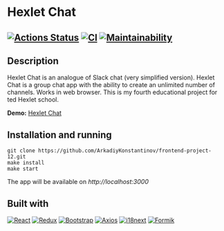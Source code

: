 # Hexlet Chat
[![Actions Status](https://github.com/ArkadiyKonstantinov/frontend-project-12/workflows/hexlet-check/badge.svg)](https://github.com/ArkadiyKonstantinov/frontend-project-12/actions)
[![CI](https://github.com/ArkadiyKonstantinov/frontend-project-12/actions/workflows/ci.yml/badge.svg)](https://github.com/ArkadiyKonstantinov/frontend-project-12/actions/workflows/ci.yml)
[![Maintainability](https://api.codeclimate.com/v1/badges/0da330c292d81475057d/maintainability)](https://codeclimate.com/github/ArkadiyKonstantinov/frontend-project-12/maintainability)
---
## Description
Hexlet Chat is an analogue of Slack chat (very simplified version).
Hexlet Chat is a group chat app with the ability to create an unlimited number of channels. Works in web browser.
This is my fourth educational project for ted Hexlet school.

**Demo:** [Hexlet Chat](https://slackchat.up.railway.app/)

## Installation and running
```
git clone https://github.com/ArkadiyKonstantinov/frontend-project-12.git
make install
make start
```
The app will be available on _http://localhost:3000_

## Built with

[![React][React-badge]][React-url]
[![Redux][Redux-badge]][Redux-url]
[![Bootstrap][Bootstrap-badge]][Bootstrap-url]
[![Axios][Axios-badge]][Axios-url]
[![i18next][i18next-badge]][i18next-url]
[![Formik][Formik-badge]][Formik-url]

[React-badge]: https://img.shields.io/badge/React-087ea4?style=flat&logo=react&logoColor=white
[React-url]: https://react.dev

[Redux-badge]: https://img.shields.io/badge/Redux-764abc?style=flat&logo=redux
[Redux-url]: https://redux.js.org

[Bootstrap-badge]: https://img.shields.io/badge/Bootstrap-712CF9?style=flat&logo=bootstrap&logoColor=white
[Bootstrap-url]: https://getbootstrap.com

[i18next-badge]: https://img.shields.io/badge/i18next-26A69A?style=flat&logo=i18next&logoColor=white
[i18next-url]: https://www.i18next.com

[Axios-badge]: https://img.shields.io/badge/Axios-5A29E4?style=flat&logo=axios&logoColor=white
[Axios-url]: https://axios-http.com

[Formik-badge]: https://img.shields.io/badge/Formik-357af3?style=flat&logo=formik
[Formik-url]: https://formik.org